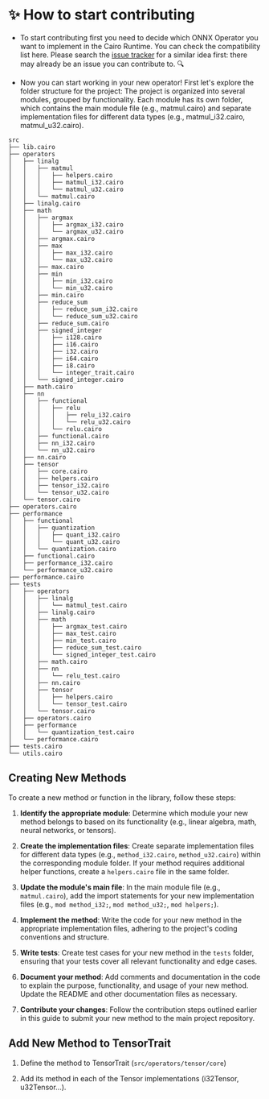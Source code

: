 # ✨ How to start contributing

- To start contributing first you need to decide which ONNX Operator you want to implement in the Cairo Runtime. You can check the compatibility list here. Please search the [issue tracker](https://github.com/franalgaba/onnx-cairo/issues) for a similar idea first: there may already be an issue you can contribute to. 🔍

- Now you can start working in your new operator! First let's explore the folder structure for the project:
The project is organized into several modules, grouped by functionality. Each module has its own folder, which contains the main module file (e.g., matmul.cairo) and separate implementation files for different data types (e.g., matmul_i32.cairo, matmul_u32.cairo).

```
src
├── lib.cairo
├── operators
│   ├── linalg
│   │   ├── matmul
│   │   │   ├── helpers.cairo
│   │   │   ├── matmul_i32.cairo
│   │   │   └── matmul_u32.cairo
│   │   └── matmul.cairo
│   ├── linalg.cairo
│   ├── math
│   │   ├── argmax
│   │   │   ├── argmax_i32.cairo
│   │   │   └── argmax_u32.cairo
│   │   ├── argmax.cairo
│   │   ├── max
│   │   │   ├── max_i32.cairo
│   │   │   └── max_u32.cairo
│   │   ├── max.cairo
│   │   ├── min
│   │   │   ├── min_i32.cairo
│   │   │   └── min_u32.cairo
│   │   ├── min.cairo
│   │   ├── reduce_sum
│   │   │   ├── reduce_sum_i32.cairo
│   │   │   └── reduce_sum_u32.cairo
│   │   ├── reduce_sum.cairo
│   │   ├── signed_integer
│   │   │   ├── i128.cairo
│   │   │   ├── i16.cairo
│   │   │   ├── i32.cairo
│   │   │   ├── i64.cairo
│   │   │   ├── i8.cairo
│   │   │   └── integer_trait.cairo
│   │   └── signed_integer.cairo
│   ├── math.cairo
│   ├── nn
│   │   ├── functional
│   │   │   ├── relu
│   │   │   │   ├── relu_i32.cairo
│   │   │   │   └── relu_u32.cairo
│   │   │   └── relu.cairo
│   │   ├── functional.cairo
│   │   ├── nn_i32.cairo
│   │   └── nn_u32.cairo
│   ├── nn.cairo
│   ├── tensor
│   │   ├── core.cairo
│   │   ├── helpers.cairo
│   │   ├── tensor_i32.cairo
│   │   └── tensor_u32.cairo
│   └── tensor.cairo
├── operators.cairo
├── performance
│   ├── functional
│   │   ├── quantization
│   │   │   ├── quant_i32.cairo
│   │   │   └── quant_u32.cairo
│   │   └── quantization.cairo
│   ├── functional.cairo
│   ├── performance_i32.cairo
│   └── performance_u32.cairo
├── performance.cairo
├── tests
│   ├── operators
│   │   ├── linalg
│   │   │   └── matmul_test.cairo
│   │   ├── linalg.cairo
│   │   ├── math
│   │   │   ├── argmax_test.cairo
│   │   │   ├── max_test.cairo
│   │   │   ├── min_test.cairo
│   │   │   ├── reduce_sum_test.cairo
│   │   │   └── signed_integer_test.cairo
│   │   ├── math.cairo
│   │   ├── nn
│   │   │   └── relu_test.cairo
│   │   ├── nn.cairo
│   │   ├── tensor
│   │   │   ├── helpers.cairo
│   │   │   └── tensor_test.cairo
│   │   └── tensor.cairo
│   ├── operators.cairo
│   ├── performance
│   │   └── quantization_test.cairo
│   └── performance.cairo
├── tests.cairo
└── utils.cairo
```

## Creating New Methods

To create a new method or function in the library, follow these steps:

1. **Identify the appropriate module**: Determine which module your new method belongs to based on its functionality (e.g., linear algebra, math, neural networks, or tensors).

2. **Create the implementation files**: Create separate implementation files for different data types (e.g., `method_i32.cairo`, `method_u32.cairo`) within the corresponding module folder. If your method requires additional helper functions, create a `helpers.cairo` file in the same folder.

3. **Update the module's main file**: In the main module file (e.g., `matmul.cairo`), add the import statements for your new implementation files (e.g., `mod method_i32;`, `mod method_u32;`, `mod helpers;`).

4. **Implement the method**: Write the code for your new method in the appropriate implementation files, adhering to the project's coding conventions and structure.

5. **Write tests**: Create test cases for your new method in the `tests` folder, ensuring that your tests cover all relevant functionality and edge cases.

6. **Document your method**: Add comments and documentation in the code to explain the purpose, functionality, and usage of your new method. Update the README and other documentation files as necessary.

7. **Contribute your changes**: Follow the contribution steps outlined earlier in this guide to submit your new method to the main project repository.

## Add New Method to TensorTrait

1. Define the method to TensorTrait (`src/operators/tensor/core`) 

2. Add its method in each of the Tensor implementations (i32Tensor, u32Tensor...).